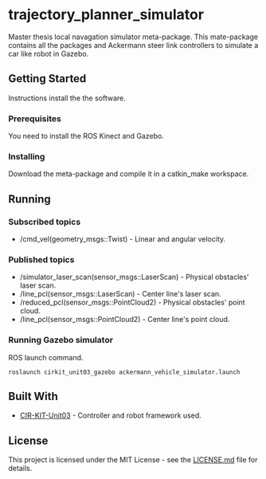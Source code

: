 # trajectory_planner_simulator
Master thesis local navagation simulator meta-package. 
This mate-package contains all the packages and Ackermann steer link controllers to simulate a car like robot in Gazebo.

## Getting Started

Instructions install the the software.

### Prerequisites

You need to install the ROS Kinect and Gazebo.

### Installing

Download the meta-package and compile it in a catkin_make workspace.

## Running

### Subscribed topics

* /cmd_vel(geometry_msgs::Twist) - Linear and angular velocity.

### Published topics

* /simulator_laser_scan(sensor_msgs::LaserScan) - Physical obstacles' laser scan.
* /line_pcl(sensor_msgs::LaserScan) - Center line's laser scan.
* /reduced_pcl(sensor_msgs::PointCloud2) - Physical obstacles' point cloud.
* /line_pcl(sensor_msgs::PointCloud2) - Center line's point cloud.

### Running Gazebo simulator

ROS launch command.

```
roslaunch cirkit_unit03_gazebo ackermann_vehicle_simulator.launch 
```

## Built With

* [CIR-KIT-Unit03](https://github.com/CIR-KIT-Unit03) - Controller and robot framework used.

## License

This project is licensed under the MIT License - see the [LICENSE.md](LICENSE.md) file for details.

